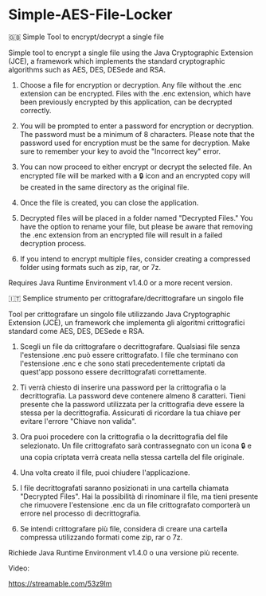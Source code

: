 # Simple-AES-File-Locker
🇬🇧
Simple Tool to encrypt/decrypt a single file

Simple tool to encrypt a single file using the Java Cryptographic Extension (JCE), a framework which implements the standard cryptographic algorithms such as AES, DES, DESede and RSA.



1. Choose a file for encryption or decryption. Any file without the .enc extension can be encrypted. Files with the .enc extension, which have been previously encrypted by this application, can be decrypted correctly.

2. You will be prompted to enter a password for encryption or decryption. The password must be a minimum of 8 characters. Please note that the password used for encryption must be the same for decryption. Make sure to remember your key to avoid the "Incorrect key" error.

3. You can now proceed to either encrypt or decrypt the selected file. An encrypted file will be marked with a 🔒 icon and an encrypted copy will be created in the same directory as the original file.

4. Once the file is created, you can close the application.

5. Decrypted files will be placed in a folder named "Decrypted Files." You have the option to rename your file, but please be aware that removing the .enc extension from an encrypted file will result in a failed decryption process.

6. If you intend to encrypt multiple files, consider creating a compressed folder using formats such as zip, rar, or 7z.

Requires Java Runtime Environment v1.4.0 or a more recent version.


🇮🇹
Semplice strumento per crittografare/decrittografare un singolo file

Tool per crittografare un singolo file utilizzando Java Cryptographic Extension (JCE), un framework che implementa gli algoritmi crittografici standard come AES, DES, DESede e RSA.


1. Scegli un file da crittografare o decrittografare. Qualsiasi file senza l'estensione .enc può essere crittografato. I file che terminano con l'estensione .enc e che sono stati precedentemente criptati da quest'app possono essere decrittografati correttamente.

2. Ti verrà chiesto di inserire una password per la crittografia o la decrittografia. La password deve contenere almeno 8 caratteri. Tieni presente che la password utilizzata per la crittografia deve essere la stessa per la decrittografia. Assicurati di ricordare la tua chiave per evitare l'errore "Chiave non valida".

3. Ora puoi procedere con la crittografia o la decrittografia del file selezionato. Un file crittografato sarà contrassegnato con un icona 🔒 e una copia criptata verrà creata nella stessa cartella del file originale.

4. Una volta creato il file, puoi chiudere l'applicazione.

5. I file decrittografati saranno posizionati in una cartella chiamata "Decrypted Files". Hai la possibilità di rinominare il file, ma tieni presente che rimuovere l'estensione .enc da un file crittografato comporterà un errore nel processo di decrittografia.

6. Se intendi crittografare più file, considera di creare una cartella compressa utilizzando formati come zip, rar o 7z.

Richiede Java Runtime Environment v1.4.0 o una versione più recente.


Video:

https://streamable.com/53z9lm